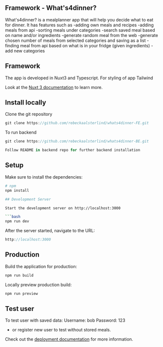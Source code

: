 ## Framework - What's4dinner?

What's4dinner? is a mealplanner app that will help you decide what to eat for dinner. It has features such as 
-adding own meals and recipes
-adding meals from api
-sorting meals under categories
-search saved meal based on name and/or ingredients
-generate random meal from the web
-generate chosen number of meals from selected categories and saving as a list
-finding meal from api based on what is in your fridge (given ingredients)
-add new categories

## Framework
The app is developed in Nuxt3 and Typescript. For styling of app Tailwind

Look at the [Nuxt 3 documentation](https://nuxt.com/docs/getting-started/introduction) to learn more.

## Install locally

Clone the git repository

```javascript
git clone https://github.com/rebeckaalsterlind/whats4dinner-FE.git
```

To run backend
```javascript
git clone https://github.com/rebeckaalsterlind/whats4dinner-BE.git

Follow README in backend repo for further backend installation

```
## Setup

Make sure to install the dependencies:

```bash
# npm
npm install

## Development Server

Start the development server on http://localhost:3000

```bash
npm run dev
```

After the server started, navigate to the URL:

```javascript
http://localhost:3000
```


## Production

Build the application for production:

```bash
npm run build
```

Locally preview production build:

```bash
npm run preview
```

## Test user

To test user with saved data:
Username: bob
Password: 123

- or register new user to test without stored meals.


Check out the [deployment documentation](https://nuxt.com/docs/getting-started/deployment) for more information.
